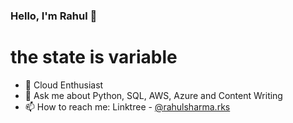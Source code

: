 <!--
**rahulsharma-rks/rahulsharma-rks** is a ✨ _special_ ✨ repository because its `README.md` (this file) appears on your GitHub profile.

Here are some ideas to get you started:

- 🔭 I’m currently working on ...
- 🌱 I’m currently learning ...
- 👯 I’m looking to collaborate on ...
- 🤔 I’m looking for help with ...
- 💬 Ask me about ...
- 📫 How to reach me: ...
- 😄 Pronouns: ...
- ⚡ Fun fact: ...
-->
### Hello, I'm Rahul 👋
 
# the state is variable
- 🌱 Cloud Enthusiast
- 💬 Ask me about Python, SQL, AWS, Azure and Content Writing
- 📫 How to reach me: Linktree - [@rahulsharma.rks](https://linktr.ee/rahulsharma.rks)

<!--
### GitHub Streak

<img width="48%" src="https://github-readme-streak-stats.herokuapp.com/?user=rahulsharma-rks&theme=highcontrast&hide_border=true" alt="rahulsharma-rks" />

### Activity Trends

![GitHub Activity Graph](https://activity-graph.herokuapp.com/graph?username=rahulsharma-rks&theme=dracula&hide_border=true)

-->
